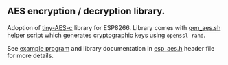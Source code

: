 ## AES encryption / decryption library.

Adoption of [tiny-AES-c](https://github.com/kokke/tiny-AES-c) library for ESP8266.
Library comes with [gen_aes.sh](../../bin/gen_aes.sh) helper script which
generates cryptographic keys using `openssl rand`. 

See [example program](../../examples/aes) and library documentation in 
[esp_aes.h](include/esp_aes.h) header file for more details.
